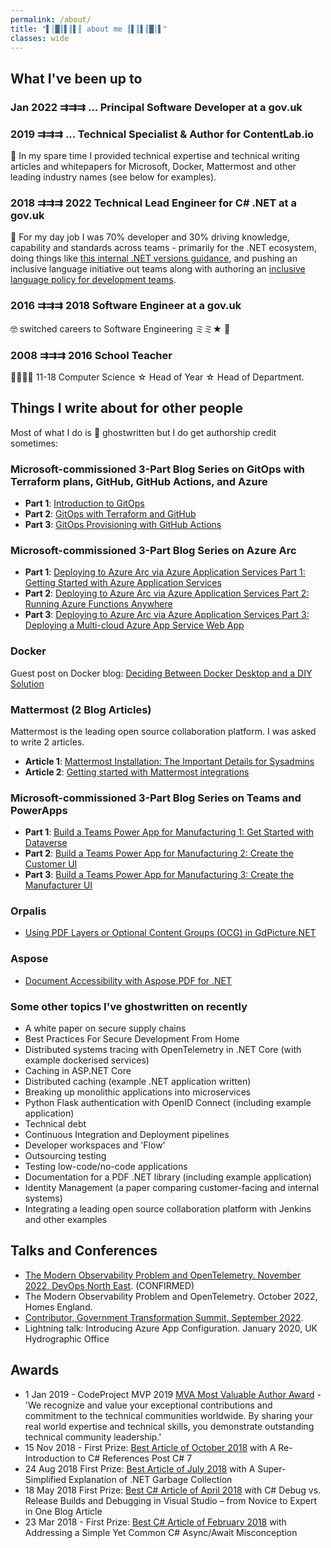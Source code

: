 ```yaml
---
permalink: /about/
title: "▌│█║▌║▌║ about me ║▌║▌║█│▌"
classes: wide
---
```


## What I've been up to

### Jan 2022 ⇉⇉⇉ ...   Principal Software Developer at a gov.uk

### 2019 ⇉⇉⇉ ...   Technical Specialist & Author for ContentLab.io

🧙 In my spare time I provided technical expertise and technical writing articles and whitepapers for Microsoft, Docker, Mattermost and other leading industry names (see below for examples).

### 2018 ⇉⇉⇉ 2022 Technical Lead Engineer for C# .NET at a gov.uk

👷 For my day job I was 70% developer and 30% driving knowledge, capability and standards across teams - primarily for the .NET ecosystem, doing things like [this internal .NET versions guidance](https://github.com/UKHO/dotnet-guild/blob/main/dotnetversions.md), and pushing an inclusive language initiative out teams along with authoring  an [inclusive language policy for development teams](https://github.com/UKHO/docs/blob/main/software-engineering-policies/InclusiveLanguage/InclusiveLanguagePolicy.md).

### 2016 ⇉⇉⇉ 2018 Software Engineer at a gov.uk

🤓 switched careers to Software Engineering ミミ★ 🥳

### 2008 ⇉⇉⇉ 2016 School Teacher

👨‍🏫🦸‍♂️ 11-18 Computer Science ☆ Head of Year ☆ Head of Department.

## Things I write about for other people

Most of what I do is 👻 ghostwritten but I do get authorship credit sometimes:

### Microsoft-commissioned 3-Part Blog Series on GitOps with Terraform plans, GitHub, GitHub Actions, and Azure

- **Part 1**: [Introduction to GitOps](https://www.codeproject.com/Articles/5334970/Introduction-to-GitOps)
- **Part 2**: [GitOps with Terraform and GitHub](https://www.codeproject.com/Articles/5334971/GitOps-with-Terraform-and-GitHub)
- **Part 3**: [GitOps Provisioning with GitHub Actions](https://www.codeproject.com/Articles/5334972/GitOps-with-Azure-Terraform-and-GitHub-Part-3-GitO)

### Microsoft-commissioned 3-Part Blog Series on Azure Arc

- **Part 1**: [Deploying to Azure Arc via Azure Application Services Part 1: Getting Started with Azure Application Services](https://www.codeproject.com/Articles/5329093/Deploying-to-Azure-Arc-via-Azure-Application-Servi)
- **Part 2**: [Deploying to Azure Arc via Azure Application Services Part 2: Running Azure Functions Anywhere](https://www.codeproject.com/Articles/5329094/Deploying-to-Azure-Arc-via-Azure-Application-Ser-2)
- **Part 3**: [Deploying to Azure Arc via Azure Application Services Part 3: Deploying a Multi-cloud Azure App Service Web App](https://www.codeproject.com/Articles/5329095/Deploying-to-Azure-Arc-via-Azure-Application-Ser-3)

### Docker

 Guest post on Docker blog: [Deciding Between Docker Desktop and a DIY Solution](https://www.docker.com/blog/guest-blog-deciding-between-docker-desktop-and-a-diy-solution/)

### Mattermost (2 Blog Articles)

Mattermost is the leading open source collaboration platform. I was asked to write 2 articles.

- **Article 1**: [Mattermost Installation: The Important Details for Sysadmins](https://mattermost.com/blog/mattermost-installation-for-sysadmins/)
- **Article 2**: [Getting started with Mattermost integrations](https://mattermost.com/blog/getting-started-with-mattermost-integrations/)

### Microsoft-commissioned 3-Part Blog Series on Teams and PowerApps

- **Part 1**: [Build a Teams Power App for Manufacturing 1: Get Started with Dataverse](https://www.codeproject.com/Articles/5303169/Build-a-Teams-Power-App-for-Manufacturing-1-Get-St)
- **Part 2**: [Build a Teams Power App for Manufacturing 2: Create the Customer UI](https://www.codeproject.com/Articles/5303170/Build-a-Teams-Power-App-for-Manufacturing-2-Create)
- **Part 3**: [Build a Teams Power App for Manufacturing 3: Create the Manufacturer UI
](https://www.codeproject.com/Articles/5303171/Build-a-Teams-Power-App-for-Manufacturing-3-Create)

### Orpalis

- [Using PDF Layers or Optional Content Groups (OCG) in GdPicture.NET](https://www.gdpicture.com/blog/pdf-layers-ocg/)

### Aspose

- [Document Accessibility with Aspose.PDF for .NET](https://contentlab.io/aspose-pdf-net-accessibility/)

### Some other topics I've ghostwritten on recently

- A white paper on secure supply chains
- Best Practices For Secure Development From Home
- Distributed systems tracing with OpenTelemetry in .NET Core (with example dockerised services)
- Caching in ASP.NET Core
- Distributed caching (example .NET application written)
- Breaking up monolithic applications into microservices
- Python Flask authentication with OpenID Connect (including example application)
- Technical debt
- Continuous Integration and Deployment pipelines
- Developer workspaces and 'Flow'
- Outsourcing testing
- Testing low-code/no-code applications
- Documentation for a PDF .NET library (including example application)
- Identity Management (a paper comparing customer-facing and internal systems)
- Integrating a leading open source collaboration platform with Jenkins and other examples

## Talks and Conferences

- [The Modern Observability Problem and OpenTelemetry. November 2022, DevOps North East](https://www.meetup.com/devopsnortheast/events/289067495/). (CONFIRMED)
- The Modern Observability Problem and OpenTelemetry. October 2022, Homes England.
- [Contributor, Government Transformation Summit, September 2022](https://summit.govx.digital/speakers-summit-2022/ben-hall).
- Lightning talk: Introducing Azure App Configuration. January 2020, UK Hydrographic Office

## Awards

- 1 Jan 2019 - CodeProject MVP 2019 [MVA Most Valuable Author Award](https://www.codeproject.com/Competitions/1071/CodeProject-MVP-2019.aspx) - 'We recognize and value your exceptional contributions and commitment to the technical communities worldwide. By sharing your real world expertise and technical skills, you demonstrate outstanding technical community leadership.'
- 15 Nov 2018 - First Prize: [Best Article of October 2018](https://www.codeproject.com/Articles/1263638/A-Re-Introduction-to-Csharp-References-Post-Csharp) with A Re-Introduction to C# References Post C# 7
- 24 Aug 2018 First Prize: [Best Article of July 2018](https://www.codeproject.com/Articles/1252394/A-Super-Simplified-Explanation-of-NET-Garbage-Coll) with A Super-Simplified Explanation of .NET Garbage Collection
- 18 May 2018 First Prize: [Best C# Article of April 2018](https://www.codeproject.com/Articles/1239524/Csharp-Debug-vs-Release-Builds-and-Debugging-in-Vi) with C# Debug vs. Release Builds and Debugging in Visual Studio – from Novice to Expert in One Blog Article
- 23 Mar 2018 - First Prize: [Best C# Article of February 2018](https://www.codeproject.com/Articles/1229574/Addressing-a-simple-yet-common-Csharp-Async-Await) with Addressing a Simple Yet Common C# Async/Await Misconception
